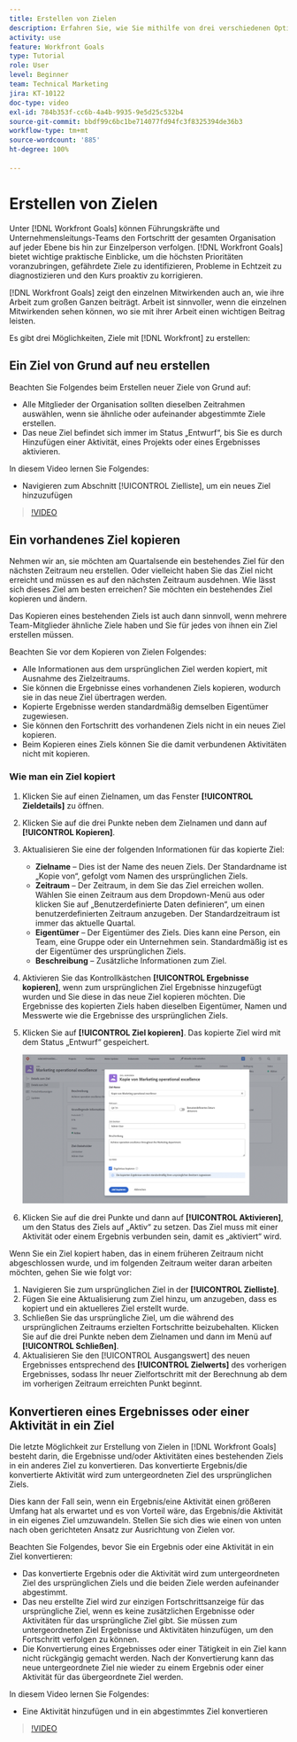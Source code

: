 ```yaml
---
title: Erstellen von Zielen
description: Erfahren Sie, wie Sie mithilfe von drei verschiedenen Optionen Ziele in [!DNL Workfront Goals] erstellen können.
activity: use
feature: Workfront Goals
type: Tutorial
role: User
level: Beginner
team: Technical Marketing
jira: KT-10122
doc-type: video
exl-id: 784b353f-cc6b-4a4b-9935-9e5d25c532b4
source-git-commit: bbdf99c6bc1be714077fd94fc3f8325394de36b3
workflow-type: tm+mt
source-wordcount: '885'
ht-degree: 100%

---
```


# Erstellen von Zielen

Unter [!DNL Workfront Goals] können Führungskräfte und Unternehmensleitungs-Teams den Fortschritt der gesamten Organisation auf jeder Ebene bis hin zur Einzelperson verfolgen. [!DNL Workfront Goals] bietet wichtige praktische Einblicke, um die höchsten Prioritäten voranzubringen, gefährdete Ziele zu identifizieren, Probleme in Echtzeit zu diagnostizieren und den Kurs proaktiv zu korrigieren.

[!DNL Workfront Goals] zeigt den einzelnen Mitwirkenden auch an, wie ihre Arbeit zum großen Ganzen beiträgt. Arbeit ist sinnvoller, wenn die einzelnen Mitwirkenden sehen können, wo sie mit ihrer Arbeit einen wichtigen Beitrag leisten.

Es gibt drei Möglichkeiten, Ziele mit [!DNL Workfront] zu erstellen:

## Ein Ziel von Grund auf neu erstellen

Beachten Sie Folgendes beim Erstellen neuer Ziele von Grund auf:

* Alle Mitglieder der Organisation sollten dieselben Zeitrahmen auswählen, wenn sie ähnliche oder aufeinander abgestimmte Ziele erstellen.
* Das neue Ziel befindet sich immer im Status „Entwurf“, bis Sie es durch Hinzufügen einer Aktivität, eines Projekts oder eines Ergebnisses aktivieren.

In diesem Video lernen Sie Folgendes:

* Navigieren zum Abschnitt [!UICONTROL Zielliste], um ein neues Ziel hinzuzufügen

>[!VIDEO](https://video.tv.adobe.com/v/335191/?quality=12&learn=on&enablevpops=1)

## Ein vorhandenes Ziel kopieren

Nehmen wir an, sie möchten am Quartalsende ein bestehendes Ziel für den nächsten Zeitraum neu erstellen. Oder vielleicht haben Sie das Ziel nicht erreicht und müssen es auf den nächsten Zeitraum ausdehnen. Wie lässt sich dieses Ziel am besten erreichen? Sie möchten ein bestehendes Ziel kopieren und ändern.

Das Kopieren eines bestehenden Ziels ist auch dann sinnvoll, wenn mehrere Team-Mitglieder ähnliche Ziele haben und Sie für jedes von ihnen ein Ziel erstellen müssen.

Beachten Sie vor dem Kopieren von Zielen Folgendes:

* Alle Informationen aus dem ursprünglichen Ziel werden kopiert, mit Ausnahme des Zielzeitraums.
* Sie können die Ergebnisse eines vorhandenen Ziels kopieren, wodurch sie in das neue Ziel übertragen werden.
* Kopierte Ergebnisse werden standardmäßig demselben Eigentümer zugewiesen.
* Sie können den Fortschritt des vorhandenen Ziels nicht in ein neues Ziel kopieren.
* Beim Kopieren eines Ziels können Sie die damit verbundenen Aktivitäten nicht mit kopieren.

### Wie man ein Ziel kopiert

1. Klicken Sie auf einen Zielnamen, um das Fenster **[!UICONTROL Zieldetails]** zu öffnen.
1. Klicken Sie auf die drei Punkte neben dem Zielnamen und dann auf **[!UICONTROL Kopieren]**.
1. Aktualisieren Sie eine der folgenden Informationen für das kopierte Ziel:
   * **Zielname** – Dies ist der Name des neuen Ziels. Der Standardname ist „Kopie von“, gefolgt vom Namen des ursprünglichen Ziels.
   * **Zeitraum** – Der Zeitraum, in dem Sie das Ziel erreichen wollen. Wählen Sie einen Zeitraum aus dem Dropdown-Menü aus oder klicken Sie auf „Benutzerdefinierte Daten definieren“, um einen benutzerdefinierten Zeitraum anzugeben. Der Standardzeitraum ist immer das aktuelle Quartal.
   * **Eigentümer** – Der Eigentümer des Ziels. Dies kann eine Person, ein Team, eine Gruppe oder ein Unternehmen sein. Standardmäßig ist es der Eigentümer des ursprünglichen Ziels.
   * **Beschreibung** – Zusätzliche Informationen zum Ziel.

1. Aktivieren Sie das Kontrollkästchen **[!UICONTROL Ergebnisse kopieren]**, wenn zum ursprünglichen Ziel Ergebnisse hinzugefügt wurden und Sie diese in das neue Ziel kopieren möchten. Die Ergebnisse des kopierten Ziels haben dieselben Eigentümer, Namen und Messwerte wie die Ergebnisse des ursprünglichen Ziels.

1. Klicken Sie auf **[!UICONTROL Ziel kopieren]**. Das kopierte Ziel wird mit dem Status „Entwurf“ gespeichert.

   ![Ein Bild des Fensters [!UICONTROL Zieldetails] in [!DNL Workfront Goals] mit der Option [!UICONTROL Kopieren]](assets/03-workfront-goals-copy-a-goal.png)

1. Klicken Sie auf die drei Punkte und dann auf **[!UICONTROL Aktivieren]**, um den Status des Ziels auf „Aktiv“ zu setzen. Das Ziel muss mit einer Aktivität oder einem Ergebnis verbunden sein, damit es „aktiviert“ wird.

Wenn Sie ein Ziel kopiert haben, das in einem früheren Zeitraum nicht abgeschlossen wurde, und im folgenden Zeitraum weiter daran arbeiten möchten, gehen Sie wie folgt vor:

1. Navigieren Sie zum ursprünglichen Ziel in der **[!UICONTROL Zielliste]**.
1. Fügen Sie eine Aktualisierung zum Ziel hinzu, um anzugeben, dass es kopiert und ein aktuelleres Ziel erstellt wurde.
1. Schließen Sie das ursprüngliche Ziel, um die während des ursprünglichen Zeitraums erzielten Fortschritte beizubehalten. Klicken Sie auf die drei Punkte neben dem Zielnamen und dann im Menü auf **[!UICONTROL Schließen]**.
1. Aktualisieren Sie den [!UICONTROL Ausgangswert] des neuen Ergebnisses entsprechend des **[!UICONTROL Zielwerts]** des vorherigen Ergebnisses, sodass Ihr neuer Zielfortschritt mit der Berechnung ab dem im vorherigen Zeitraum erreichten Punkt beginnt.

## Konvertieren eines Ergebnisses oder einer Aktivität in ein Ziel

Die letzte Möglichkeit zur Erstellung von Zielen in [!DNL Workfront Goals] besteht darin, die Ergebnisse und/oder Aktivitäten eines bestehenden Ziels in ein anderes Ziel zu konvertieren. Das konvertierte Ergebnis/die konvertierte Aktivität wird zum untergeordneten Ziel des ursprünglichen Ziels.

Dies kann der Fall sein, wenn ein Ergebnis/eine Aktivität einen größeren Umfang hat als erwartet und es von Vorteil wäre, das Ergebnis/die Aktivität in ein eigenes Ziel umzuwandeln. Stellen Sie sich dies wie einen von unten nach oben gerichteten Ansatz zur Ausrichtung von Zielen vor.

Beachten Sie Folgendes, bevor Sie ein Ergebnis oder eine Aktivität in ein Ziel konvertieren:

* Das konvertierte Ergebnis oder die Aktivität wird zum untergeordneten Ziel des ursprünglichen Ziels und die beiden Ziele werden aufeinander abgestimmt.
* Das neu erstellte Ziel wird zur einzigen Fortschrittsanzeige für das ursprüngliche Ziel, wenn es keine zusätzlichen Ergebnisse oder Aktivitäten für das ursprüngliche Ziel gibt. Sie müssen zum untergeordneten Ziel Ergebnisse und Aktivitäten hinzufügen, um den Fortschritt verfolgen zu können.
* Die Konvertierung eines Ergebnisses oder einer Tätigkeit in ein Ziel kann nicht rückgängig gemacht werden. Nach der Konvertierung kann das neue untergeordnete Ziel nie wieder zu einem Ergebnis oder einer Aktivität für das übergeordnete Ziel werden.

In diesem Video lernen Sie Folgendes:

* Eine Aktivität hinzufügen und in ein abgestimmtes Ziel konvertieren

>[!VIDEO](https://video.tv.adobe.com/v/335192/?quality=12&learn=on&enablevpops=1)

